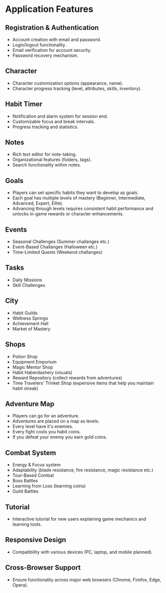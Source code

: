 # Application Features

## Registration & Authentication
- Account creation with email and password.
- Login/logout functionality.
- Email verification for account security.
- Password recovery mechanism.

## Character
- Character customization options (appearance, name).
- Character progress tracking (level, attributes, skills, inventory).

## Habit Timer
- Notification and alarm system for session end.
- Customizable focus and break intervals.
- Progress tracking and statistics.

## Notes
- Rich text editor for note-taking.
- Organizational features (folders, tags).
- Search functionality within notes.

## Goals
- Players can set specific habits they want to develop as goals.
- Each goal has multiple levels of mastery (Beginner, Intermediate, Advanced, Expert, Elite).
- Advancing through levels requires consistent habit performance and unlocks in-game rewards or character enhancements.

## Events
- Seasonal Challenges (Summer challanges etc.)
- Event-Based Challanges (Halloween etc.)
- Time-Limited Quests (Weekend challanges)

## Tasks
- Daily Missions
- Skill Challenges

## City
- Habit Guilds
- Wellness Springs
- Achievement Hall
- Market of Mastery

## Shops
- Potion Shop
- Equipment Emporium
- Magic Mentor Shop
- Habit Haberdashery (visuals)
- Reward Repository (collect rewards from adventures)
- Time Travelers' Trinket Shop (expensive items that help you maintain habit streak)

## Adventure Map
- Players can go for an adventure.
- Adventures are placed on a map as levels.
- Every level have it's enemies.
- Every fight costs you habit coins.
- If you defeat your enemy you earn gold coins.

## Combat System
- Energy & Focus system
- Adaptability (blade resistance, fire resistance, magic resistance etc.)
- Tour-Based Combat
- Boss Battles
- Learning from Loss (learning coins)
- Guild Battles

## Tutorial
- Interactive tutorial for new users explaining game mechanics and learning tools.

## Responsive Design
- Compatibility with various devices (PC, laptop, and mobile planned).

## Cross-Browser Support
- Ensure functionality across major web browsers (Chrome, Firefox, Edge, Opera).
